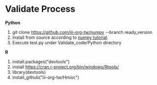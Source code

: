 # Validate Process
**Python**

1. git clone https://github.com/iii-org-tw/numpy --branch ready_version
2. Install from source according to [numpy tutorial](https://numpy.org/doc/stable/user/building.html).
3. Execute test.py under Validate_code/Python directory

**R**
1. install.packages("devtools")
2. install https://cran.r-project.org/bin/windows/Rtools/
3. library(devtools)
4. install_github("iii-org-tw/Hmisc")